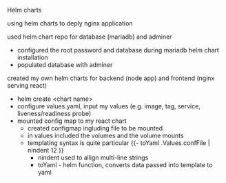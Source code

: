 Helm charts

using helm charts to deply nginx application 

used helm chart repo for database (mariadb) and adminer
 - configured the root password and database during mariadb helm chart installation 
 - populated database with adminer

created my own helm charts for backend (node app) and frontend (nginx serving react)
- helm create \<chart name>
- configure values.yaml, input my values (e.g. image, tag, service, liveness/readiness probe) 
- mounted config map to my react chart
  - created configmap ingluding file to be mounted
  - in values included the volumes and the volume mounts
  - templating syntax is quite particular {{- toYaml .Values.confFile | nindent 12 }}
       - nindent used to allign multi-line strings
       - toYaml - helm function, converts data passed into template to yaml 